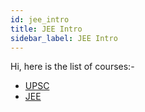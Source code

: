 ```yaml
---
id: jee_intro
title: JEE Intro 
sidebar_label: JEE Intro 
---
```

Hi, here is the list of courses:-

* [UPSC](UPSC/upsc_intro.md)
* [JEE](jee_intro.md)
